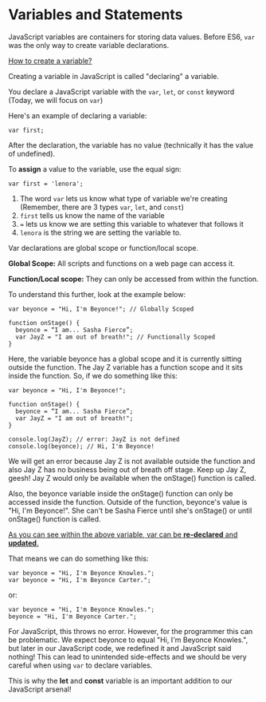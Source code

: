 # Variables and Statements

JavaScript variables are containers for storing data values. Before ES6, `var` was the only way to create variable declarations.

<ins>How to create a variable?</ins>

Creating a variable in JavaScript is called "declaring" a variable.

You declare a JavaScript variable with the `var`, `let`, or `const` keyword (Today, we will focus on `var`)

Here's an example of declaring a variable:

    var first;

After the declaration, the variable has no value (technically it has the value of undefined).

To <strong>assign</strong> a value to the variable, use the equal sign:

    var first = 'lenora';

1. The word `var` lets us know what type of variable we're creating (Remember, there are 3 types `var`, `let`, and `const`)
2. `first` tells us know the name of the variable
3. `=` lets us know we are setting this variable to whatever that follows it
4. `lenora` is the string we are setting the variable to.

Var declarations are global scope or function/local scope. 

<strong>Global Scope:</strong> All scripts and functions on a web page can access it. 

<strong>Function/Local scope:</strong> They can only be accessed from within the function.


To understand this further, look at the example below:


    var beyonce = "Hi, I'm Beyonce!"; // Globally Scoped
    
    function onStage() {
      beyonce = “I am... Sasha Fierce”;
      var JayZ = "I am out of breath!"; // Functionally Scoped
    }

Here, the variable beyonce has a global scope and it is currently sitting outside the function. The Jay Z variable has a function scope and it sits inside the function. So, if we do something like this:



    var beyonce = "Hi, I'm Beyonce!";
    
    function onStage() {
      beyonce = “I am... Sasha Fierce”;
      var JayZ = "I am out of breath!";
    }
    
    console.log(JayZ); // error: JayZ is not defined
    console.log(beyonce); // Hi, I'm Beyonce!

We will get an error because Jay Z is not available outside the function and also Jay Z has no business being out of breath off stage. Keep up Jay Z, geesh! Jay Z would only be available when the onStage() function is called.

Also, the beyonce variable inside the onStage() function can only be accessed inside the function. Outside of the function, beyonce's value is "Hi, I'm Beyonce!". She can't be Sasha Fierce until she's onStage() or until onStage() function is called.

<ins>As you can see within the above variable, var can be <strong>re-declared</strong> and <strong>updated</strong>.</ins>


That means we can do something like this:


    var beyonce = "Hi, I'm Beyonce Knowles.";
    var beyonce = "Hi, I'm Beyonce Carter.";

or:

    var beyonce = "Hi, I'm Beyonce Knowles.";
    beyonce = "Hi, I'm Beyonce Carter.";

For JavaScript, this throws no error. However, for the programmer this can be problematic. We expect beyonce to equal "Hi, I'm Beyonce Knowles.", but later in our JavaScript code, we redefined it and JavaScript said nothing! This can lead to unintended side-effects and we should be very careful when using `var` to declare variables.


This is why the <strong>let</strong> and <strong>const</strong> variable is an important addition to our JavaScript arsenal!
